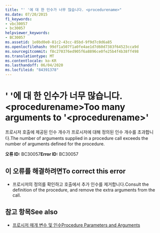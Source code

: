 ```yaml
---
title: "' '에 대 한 인수가 너무 많습니다. <procedurename>"
ms.date: 07/20/2015
f1_keywords:
- vbc30057
- bc30057
helpviewer_keywords:
- BC30057
ms.assetid: 1e0bd0e0-81c2-43cc-85bd-9f9d7c0d6a85
ms.openlocfilehash: 99df1a507f1a0fe4ae1d7d60d7383f64523cca9d
ms.sourcegitcommit: f8c270376ed905f6a8896ce0fe25b4f4b38ff498
ms.translationtype: MT
ms.contentlocale: ko-KR
ms.lasthandoff: 06/04/2020
ms.locfileid: "84391378"
---
```

# <a name="too-many-arguments-to-procedurename"></a><span data-ttu-id="0b513-102">' '에 대 한 인수가 너무 많습니다. \<procedurename></span><span class="sxs-lookup"><span data-stu-id="0b513-102">Too many arguments to '\<procedurename>'</span></span>
<span data-ttu-id="0b513-103">프로시저 호출에 제공된 인수 개수가 프로시저에 대해 정의된 인수 개수를 초과합니다.</span><span class="sxs-lookup"><span data-stu-id="0b513-103">The number of arguments supplied in a procedure call exceeds the number of arguments defined for the procedure.</span></span>  
  
 <span data-ttu-id="0b513-104">**오류 ID:** BC30057</span><span class="sxs-lookup"><span data-stu-id="0b513-104">**Error ID:** BC30057</span></span>  
  
## <a name="to-correct-this-error"></a><span data-ttu-id="0b513-105">이 오류를 해결하려면</span><span class="sxs-lookup"><span data-stu-id="0b513-105">To correct this error</span></span>  
  
- <span data-ttu-id="0b513-106">프로시저의 정의를 확인하고 호출에서 추가 인수를 제거합니다.</span><span class="sxs-lookup"><span data-stu-id="0b513-106">Consult the definition of the procedure, and remove the extra arguments from the call.</span></span>  
  
## <a name="see-also"></a><span data-ttu-id="0b513-107">참고 항목</span><span class="sxs-lookup"><span data-stu-id="0b513-107">See also</span></span>

- [<span data-ttu-id="0b513-108">프로시저 매개 변수 및 인수</span><span class="sxs-lookup"><span data-stu-id="0b513-108">Procedure Parameters and Arguments</span></span>](../programming-guide/language-features/procedures/procedure-parameters-and-arguments.md)
